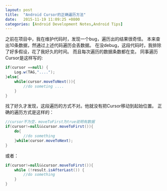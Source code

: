 ```yaml
---
layout: post
title:  "Android Cursor的正确遍历方法"
date:   2015-11-19 11:09:25 +0800
categories: [Android Development Notes,Android Tips]
---
```

之前在项目中，我在维护代码时，发现一个bug，遍历出的结果很奇怪。
本来查出10条数据，然通过上述代码遍历会丢数据。
在没debug，这段代码时，我排除了好多假设，花了我好久的时间。
而且每次遍历的数据条数都在变。
同事遍历Cursor是这样写的:
```java
if(cursor ==null) {
	Log.w(TAG,"....");
}else{
	while(cursor.moveToNext()){
		//do someting ....
	}
}
```
找了好久才发现，这段遍历的方式不对。他就没有把Cursor移动到起始位置。
正确的遍历方式是这样的：
```java
//cursor不为空，moveToFirst为true说明有数据
if(cursor!=null&&cursor.moveToFirst()){
	do{
		//do something
	}while(cursor.moveToNext);
}
```
或者：
```java
if(cursor!=null&&cursor.moveToFirst()){
	while (!result.isAfterLast()) {
		//do something
	}
}
```